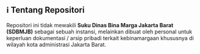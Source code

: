 <!-- ## Hi there 👋 -->

<!--
**arif-sdbmjb/arif-sdbmjb** is a ✨ _special_ ✨ repository because its `README.md` (this file) appears on your GitHub profile.

Here are some ideas to get you started:

- 🔭 I’m currently working on ...
- 🌱 I’m currently learning ...
- 👯 I’m looking to collaborate on ...
- 🤔 I’m looking for help with ...
- 💬 Ask me about ...
- 📫 How to reach me: ...
- 😄 Pronouns: ...
- ⚡ Fun fact: ...
-->

## ℹ️ Tentang Repositori

Repositori ini tidak mewakili **Suku Dinas Bina Marga Jakarta Barat (SDBMJB)** sebagai sebuah instansi, melainkan dibuat oleh personal untuk keperluan dokumentasi / arsip pribadi terkait kebinamargaan khususnya di wilayah kota administrasi Jakarta Barat.
